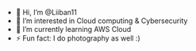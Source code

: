- 👋 Hi, I’m @Liiban11
- 👀 I’m interested in Cloud computing & Cybersecurity
- 🌱 I’m currently learning AWS Cloud
- ⚡ Fun fact: I do photography as well :)

<!---
Liiban11/Liiban11 is a ✨ special ✨ repository because its `README.md` (this file) appears on your GitHub profile.
You can click the Preview link to take a look at your changes.
--->
